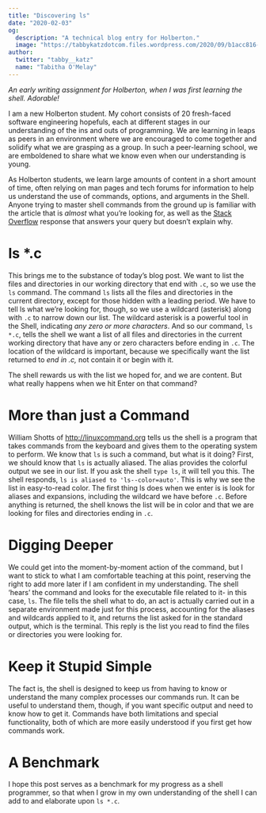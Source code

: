 ```yaml
---
title: "Discovering ls"
date: "2020-02-03"
og:
  description: "A technical blog entry for Holberton."
  image: "https://tabbykatzdotcom.files.wordpress.com/2020/09/b1acc816-c6a9-4330-b196-63cbb725ff3a.jpg"
author:
  twitter: "tabby__katz"
  name: "Tabitha O'Melay"
---
```


_An early writing assignment for Holberton, when I was first learning the shell. Adorable!_


I am a new Holberton student. My cohort consists of 20 fresh-faced software engineering hopefuls, each at different stages in our understanding of the ins and outs of programming. We are learning in leaps as peers in an environment where we are encouraged to come together and solidify what we are grasping as a group. In such a peer-learning school, we are emboldened to share what we know even when our understanding is young.

As Holberton students, we learn large amounts of content in a short amount of time, often relying on man pages and tech forums for information to help us understand the use of commands, options, and arguments in the Shell. Anyone trying to master shell commands from the ground up is familiar with the article that is *almost* what you’re looking for, as well as the <a href="https://stackoverflow.com" target="_blank">Stack Overflow</a> response that answers your query but doesn’t explain why.


# ls \*.c

This brings me to the substance of today’s blog post. We want to list the files and directories in our working directory that end with `.c`, so we use the `ls` command. The command `ls` lists all the files and directories in the current directory, except for those hidden with a leading period. We have to tell ls what we’re looking for, though, so we use a wildcard (asterisk) along with `.c` to narrow down our list. The wildcard asterisk is a powerful tool in the Shell, indicating *any zero or more characters*. And so our command, `ls *.c`, tells the shell we want a list of all files and directories in the current working directory that have any or zero characters before ending in `.c`. The location of the wildcard is important, because we specifically want the list returned to _end in .c,_ not contain it or begin with it.

The shell rewards us with the list we hoped for, and we are content. But what really happens when we hit Enter on that command?

# More than just a Command

William Shotts of http://linuxcommand.org tells us the shell is a program that takes commands from the keyboard and gives them to the operating system to perform. We know that `ls` is such a command, but what is it doing? First, we should know that `ls` is actually aliased. The alias provides the colorful output we see in our list. If you ask the shell `type ls`, it will tell you this. The shell responds, `ls is aliased to 'ls--color=auto'`. This is why we see the list in easy-to-read color. The first thing ls does when we enter is is look for aliases and expansions, including the wildcard we have before `.c`. Before anything is returned, the shell knows the list will be in color and that we are looking for files and directories ending in `.c`.

# Digging Deeper

We could get into the moment-by-moment action of the command, but I want to stick to what I am comfortable teaching at this point, reserving the right to add more later if I am confident in my understanding. The shell ‘hears’ the command and looks for the executable file related to it- in this case, `ls`. The file tells the shell what to do, an act is actually carried out in a separate environment made just for this process, accounting for the aliases and wildcards applied to it, and returns the list asked for in the standard output, which is the terminal. This reply is the list you read to find the files or directories you were looking for.

# Keep it Stupid Simple

The fact is, the shell is designed to keep us from having to know or understand the many complex processes our commands run. It can be useful to understand them, though, if you want specific output and need to know how to get it. Commands have both limitations and special functionality, both of which are more easily understood if you first get how commands work.

# A Benchmark

I hope this post serves as a benchmark for my progress as a shell programmer, so that when I grow in my own understanding of the shell I can add to and elaborate upon `ls *.c`.

